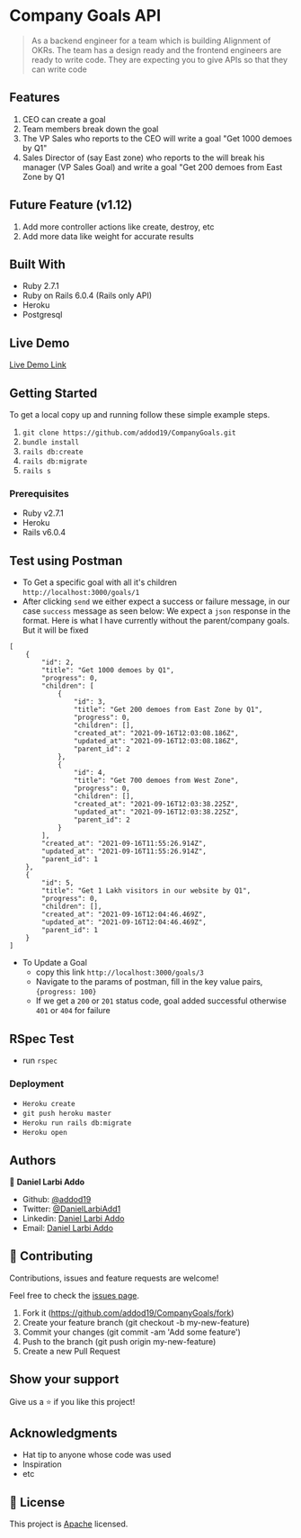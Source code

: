 # Company Goals API

>  As a backend engineer for a team which is building Alignment of OKRs. The team has a design ready and the frontend engineers are ready to write code. They are expecting you to give APIs so that they can write code

## Features

1. CEO can create a goal 
2. Team members break down the goal
3. The VP Sales who reports to the CEO will write a goal "Get 1000 demoes by Q1"
4. Sales Director of (say East zone) who reports to the will break his manager (VP Sales Goal) and write a goal "Get 200 demoes from East Zone by Q1


## Future Feature (v1.12)

1. Add more controller actions like create, destroy, etc
2. Add more data like weight for accurate results



## Built With

- Ruby 2.7.1
- Ruby on Rails 6.0.4 (Rails only API)
- Heroku
- Postgresql

## Live Demo

[Live Demo Link]()

## Getting Started

To get a local copy up and running follow these simple example steps.

1. `git clone https://github.com/addod19/CompanyGoals.git`
2. `bundle install`
3. `rails db:create`
4. `rails db:migrate`
5. `rails s`

### Prerequisites

- Ruby v2.7.1
- Heroku
- Rails v6.0.4

## Test using Postman

- To Get a specific goal with all it's children `http://localhost:3000/goals/1`
- After clicking `send` we either expect a success or failure message, in our case `success` message as seen below: We expect a `json` response in the format. Here is what I have currently without the parent/company goals. But it will be fixed
```
[
    {
        "id": 2,
        "title": "Get 1000 demoes by Q1",
        "progress": 0,
        "children": [
            {
                "id": 3,
                "title": "Get 200 demoes from East Zone by Q1",
                "progress": 0,
                "children": [],
                "created_at": "2021-09-16T12:03:08.186Z",
                "updated_at": "2021-09-16T12:03:08.186Z",
                "parent_id": 2
            },
            {
                "id": 4,
                "title": "Get 700 demoes from West Zone",
                "progress": 0,
                "children": [],
                "created_at": "2021-09-16T12:03:38.225Z",
                "updated_at": "2021-09-16T12:03:38.225Z",
                "parent_id": 2
            }
        ],
        "created_at": "2021-09-16T11:55:26.914Z",
        "updated_at": "2021-09-16T11:55:26.914Z",
        "parent_id": 1
    },
    {
        "id": 5,
        "title": "Get 1 Lakh visitors in our website by Q1",
        "progress": 0,
        "children": [],
        "created_at": "2021-09-16T12:04:46.469Z",
        "updated_at": "2021-09-16T12:04:46.469Z",
        "parent_id": 1
    }
]
```
- To Update a Goal
  - copy this link `http://localhost:3000/goals/3`
  - Navigate to the params of postman, fill in the key value pairs, `{progress: 100}`
  - If we get a `200` or `201` status code, goal added successful otherwise `401` or `404` for failure

## RSpec Test

- run `rspec`

### Deployment

- `Heroku create`
- `git push heroku master`
- `Heroku run rails db:migrate`
- `Heroku open`

## Authors

👤 **Daniel Larbi Addo**

- Github: [@addod19](https://github.com/addod19)
- Twitter: [@DanielLarbiAdd1](https://twitter.com/DanielLarbiAdd1)
- Linkedin: [Daniel Larbi Addo](https://linkedin.com/in/daniel-larbi-addo/)
- Email: [Daniel Larbi Addo](addodaniellarbi@gmail.com)

## 🤝 Contributing

Contributions, issues and feature requests are welcome!

Feel free to check the [issues page](https://github.com/addod19/CompanyGoals/issues).

1. Fork it (https://github.com/addod19/CompanyGoals/fork)
2. Create your feature branch (git checkout -b my-new-feature)
3. Commit your changes (git commit -am 'Add some feature')
4. Push to the branch (git push origin my-new-feature)
5. Create a new Pull Request

## Show your support

Give us a ⭐️ if you like this project!

## Acknowledgments

- Hat tip to anyone whose code was used
- Inspiration
- etc

## 📝 License

This project is [Apache](lic.url) licensed.


